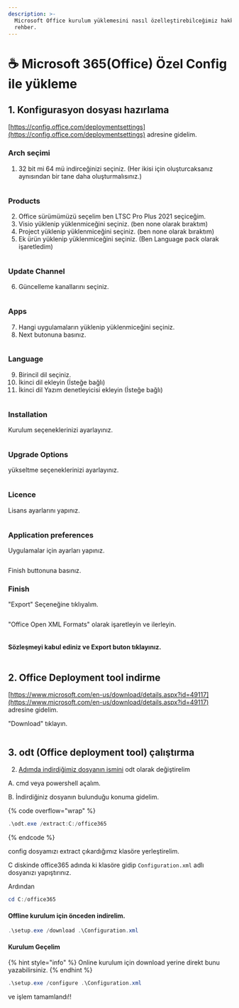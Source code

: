 ```yaml
---
description: >-
  Microsoft Office kurulum yüklemesini nasıl özelleştirebilceğimiz hakkında
  rehber.
---
```


# ☕ Microsoft 365(Office) Özel Config ile yükleme

## 1. Konfigurasyon dosyası hazırlama

[https://config.office.com/deploymentsettings](https://config.office.com/deploymentsettings) adresine gidelim.

### Arch seçimi

1. 32 bit mi 64 mü indirceğinizi seçiniz. (Her ikisi için oluşturcaksanız aynısından bir tane daha oluşturmalısınız.)

<figure><img src="../.gitbook/assets/image (14).png" alt=""><figcaption></figcaption></figure>

### Products

2. Office sürümümüzü seçelim ben LTSC Pro Plus 2021 seçiceğim.
3. Visio yüklenip yüklenmiceğini seçiniz. (ben none olarak bıraktım)
4. Project yüklenip yüklenmiceğini seçiniz. (ben none olarak bıraktım)
5. Ek ürün yüklenip yüklenmiceğini seçiniz. (Ben Language pack olarak işaretledim)

<figure><img src="../.gitbook/assets/image (48).png" alt=""><figcaption></figcaption></figure>

### Update Channel

6. Güncelleme kanallarını seçiniz.&#x20;

<figure><img src="../.gitbook/assets/image (84).png" alt=""><figcaption></figcaption></figure>

### Apps

7. Hangi uygulamaların yüklenip yüklenmiceğini seçiniz.
8. Next butonuna basınız.

<figure><img src="../.gitbook/assets/image (8).png" alt=""><figcaption></figcaption></figure>

### Language

9. Birincil dil seçiniz.&#x20;
10. İkinci dil ekleyin (İsteğe bağlı)
11. İkinci dil Yazım denetleyicisi ekleyin (İsteğe bağlı)

<figure><img src="../.gitbook/assets/image (203).png" alt=""><figcaption></figcaption></figure>

### Installation

Kurulum seçeneklerinizi ayarlayınız.

<figure><img src="../.gitbook/assets/image (215).png" alt=""><figcaption></figcaption></figure>

### Upgrade Options

yükseltme seçeneklerinizi ayarlayınız.

<figure><img src="../.gitbook/assets/image (5).png" alt=""><figcaption></figcaption></figure>

### Licence



Lisans ayarlarını yapınız.

<figure><img src="../.gitbook/assets/image (201).png" alt=""><figcaption></figcaption></figure>

### Application preferences



Uygulamalar için ayarları yapınız.

<figure><img src="../.gitbook/assets/image (234).png" alt=""><figcaption></figcaption></figure>

Finish buttonuna basınız.

### Finish

"Export" Seçeneğine tıklıyalım.

<figure><img src="../.gitbook/assets/image (221).png" alt=""><figcaption></figcaption></figure>

"Office Open XML Formats" olarak işaretleyin ve ilerleyin.

<figure><img src="../.gitbook/assets/image (2).png" alt=""><figcaption></figcaption></figure>

#### Sözleşmeyi kabul ediniz ve Export buton tıklayınız.

<figure><img src="../.gitbook/assets/image (30).png" alt=""><figcaption></figcaption></figure>

## 2. Office Deployment tool indirme

[https://www.microsoft.com/en-us/download/details.aspx?id=49117](https://www.microsoft.com/en-us/download/details.aspx?id=49117) adresine gidelim.

"Download" tıklayın.

<figure><img src="../.gitbook/assets/image (45).png" alt=""><figcaption></figcaption></figure>

## 3. odt (Office deployment tool) çalıştırma

2. [Adımda indirdiğimiz dosyanın ismini](microsoft-365-office-oezel-config-ile-yuekleme.md#2.-office-deployment-tool-indirme) odt olarak değiştirelim&#x20;

A. cmd veya powershell açalım.

B. İndirdiğiniz dosyanın bulunduğu konuma gidelim.

{% code overflow="wrap" %}
```powershell
.\odt.exe /extract:C:/office365
```
{% endcode %}

config dosyamızı extract çıkardığımız klasöre yerleştirelim.

C diskinde office365 adında ki klasöre gidip `Configuration.xml` adlı dosyanızı yapıştırınız.

Ardından&#x20;

```powershell
cd C:/office365
```

#### Offline kurulum için önceden indirelim.

```powershell
.\setup.exe /download .\Configuration.xml
```

#### Kurulum Geçelim&#x20;

{% hint style="info" %}
Online kurulum için download yerine direkt bunu yazabilirsiniz.
{% endhint %}

```powershell
.\setup.exe /configure .\Configuration.xml
```

ve işlem tamamlandı!!
